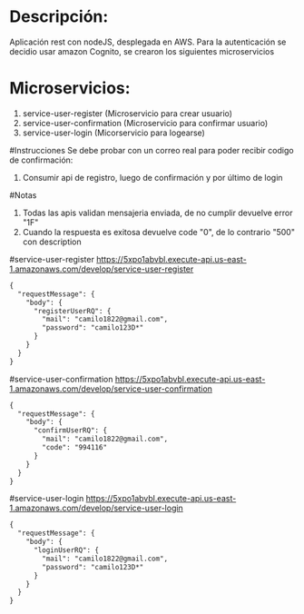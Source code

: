 # Descripción:
Aplicación rest con nodeJS, desplegada en AWS. Para la autenticación se decidio usar amazon Cognito, se crearon los siguientes microservicios

# Microservicios:
1. service-user-register (Microservicio para crear usuario)
2. service-user-confirmation (Microservicio para confirmar usuario)
3. service-user-login (Micorservicio para logearse)

#Instrucciones
Se debe probar con un correo real para poder recibir codigo de confirmación:
1. Consumir api de registro, luego de confirmación y por último de login

#Notas
1. Todas las apis validan mensajeria enviada, de no cumplir devuelve error "1F"
2. Cuando la respuesta es exitosa devuelve code "0", de lo contrario "500" con description

#service-user-register
https://5xpo1abvbl.execute-api.us-east-1.amazonaws.com/develop/service-user-register
```html
{
  "requestMessage": {
    "body": {
      "registerUserRQ": {
        "mail": "camilo1822@gmail.com",
        "password": "camilo123D*"
      }
    }
  }
}
```

#service-user-confirmation
https://5xpo1abvbl.execute-api.us-east-1.amazonaws.com/develop/service-user-confirmation
```html
{
  "requestMessage": {
    "body": {
      "confirmUserRQ": {
        "mail": "camilo1822@gmail.com",
        "code": "994116"
      }
    }
  }
}
```

#service-user-login
https://5xpo1abvbl.execute-api.us-east-1.amazonaws.com/develop/service-user-login
```html
{
  "requestMessage": {
    "body": {
      "loginUserRQ": {
        "mail": "camilo1822@gmail.com",
        "password": "camilo123D*"
      }
    }
  }
}
```
